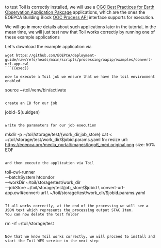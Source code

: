 to test Toil is correctly installed, we will use a [OGC Best Practices for Earth Observation Application Pakcage](https://docs.ogc.org/bp/20-089r1.html) applications, which are the ones the EOEPCA Building Block [OGC Process API](https://ogcapi.ogc.org/processes/) interface supports for execution.

We will go in more details about such applications later in the tutorial, in the mean time, we will just test now that Toil works correctly by running one of these example applications

Let's download the example application via

```
wget https://github.com/EOEPCA/deployment-guide/raw/refs/heads/main/scripts/processing/oapip/examples/convert-url-app.cwl
```{{exec}}

now to execute a Toil job we ensure that we have the toil environment enabled

```
source ~/toil/venv/bin/activate
```{{exec}}

create an ID for our job

```
jobid=$(uuidgen)
```{{exec}}

write the parameters for our job execution

```
mkdir -p ~/toil/storage/test/{work_dir,job_store}
cat <<EOF > ~/toil/storage/test/work_dir/$jobid.params.yaml
fn: resize
url: https://eoepca.org/media_portal/images/logo6_med.original.png
size: 50%
EOF
```{{exec}}

and then execute the application via Toil

```
toil-cwl-runner \
    --batchSystem htcondor \
    --workDir ~/toil/storage/test/work_dir \
    --jobStore ~/toil/storage/test/job_store/$jobid \
    convert-url-app.cwl#convert-url \
    ~/toil/storage/test/work_dir/$jobid.params.yaml
```{{exec}}

If all works correctly, at the end of the processing we will see a JSON text which represents the processing output STAC Item. 
You can now delete the test folder

```
rm -rf ~/toil/storage/test
```{{exec}}

Now that we know Toil works correctly, we will proceed to install and start the Toil WES service in the next step
